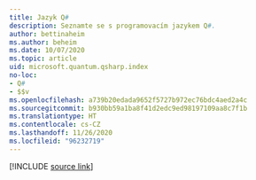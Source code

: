 ```yaml
---
title: Jazyk Q#
description: Seznamte se s programovacím jazykem Q#.
author: bettinaheim
ms.author: beheim
ms.date: 10/07/2020
ms.topic: article
uid: microsoft.quantum.qsharp.index
no-loc:
- Q#
- $$v
ms.openlocfilehash: a739b20edada9652f5727b972ec76bdc4aed2a4c
ms.sourcegitcommit: b930bb59a1ba8f41d2edc9ed98197109aa8c7f1b
ms.translationtype: HT
ms.contentlocale: cs-CZ
ms.lasthandoff: 11/26/2020
ms.locfileid: "96232719"
---
```

<!---
# Q# language
-->

[!INCLUDE [source link](~/includes/qsharp-language/Specifications/Language/readme.md)]
